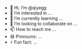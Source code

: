 - 👋 Hi, I’m @qiyegg
- 👀 I’m interested in ...
- 🌱 I’m currently learning ...
- 💞️ I’m looking to collaborate on ...
- 📫 How to reach me ...
- 😄 Pronouns: ...
- ⚡ Fun fact: ...

<!---
qiyegg/qiyegg is a ✨ special ✨ repository because its `README.md` (this file) appears on your GitHub profile.
You can click the Preview link to take a look at your changes.
--->
